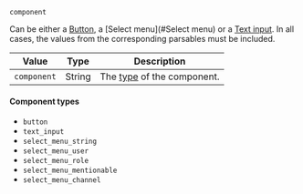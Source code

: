 `component`

Can be either a [Button](#Button), a [Select menu](#Select menu) or a [Text input](#Text-input).
In all cases, the values from the corresponding parsables must be included.

| Value       | Type   | Description                                    |
|-------------|--------|------------------------------------------------|
| `component` | String | The [type](#component-types) of the component. |

#### Component types
- `button`
- `text_input`
- `select_menu_string`
- `select_menu_user`
- `select_menu_role`
- `select_menu_mentionable`
- `select_menu_channel`
